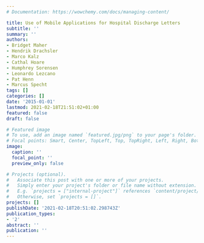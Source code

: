 ```yaml
---
# Documentation: https://wowchemy.com/docs/managing-content/

title: Use of Mobile Applications for Hospital Discharge Letters
subtitle: ''
summary: ''
authors:
- Bridget Maher
- Hendrik Drachsler
- Marco Kalz
- Cathal Hoare
- Humphrey Sorensen
- Leonardo Lezcano
- Pat Henn
- Marcus Specht
tags: []
categories: []
date: '2015-01-01'
lastmod: 2021-02-18T21:51:02+01:00
featured: false
draft: false

# Featured image
# To use, add an image named `featured.jpg/png` to your page's folder.
# Focal points: Smart, Center, TopLeft, Top, TopRight, Left, Right, BottomLeft, Bottom, BottomRight.
image:
  caption: ''
  focal_point: ''
  preview_only: false

# Projects (optional).
#   Associate this post with one or more of your projects.
#   Simply enter your project's folder or file name without extension.
#   E.g. `projects = ["internal-project"]` references `content/project/deep-learning/index.md`.
#   Otherwise, set `projects = []`.
projects: []
publishDate: '2021-02-18T20:51:02.298743Z'
publication_types:
- '2'
abstract: ''
publication: ''
---
```

